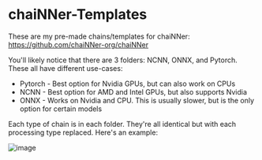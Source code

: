 # chaiNNer-Templates
These are my pre-made chains/templates for chaiNNer: https://github.com/chaiNNer-org/chaiNNer

You'll likely notice that there are 3 folders: NCNN, ONNX, and Pytorch. These all have different use-cases:
- Pytorch - Best option for Nvidia GPUs, but can also work on CPUs
- NCNN - Best option for AMD and Intel GPUs, but also supports Nvidia
- ONNX - Works on Nvidia and CPU. This is usually slower, but is the only option for certain models

Each type of chain is in each folder. They're all identical but with each processing type replaced. Here's an example:

![image](https://github.com/Kim2091/chaiNNer-Templates/assets/62084776/68e5abf3-7da5-49a5-9b51-fa90db7f59c9)
